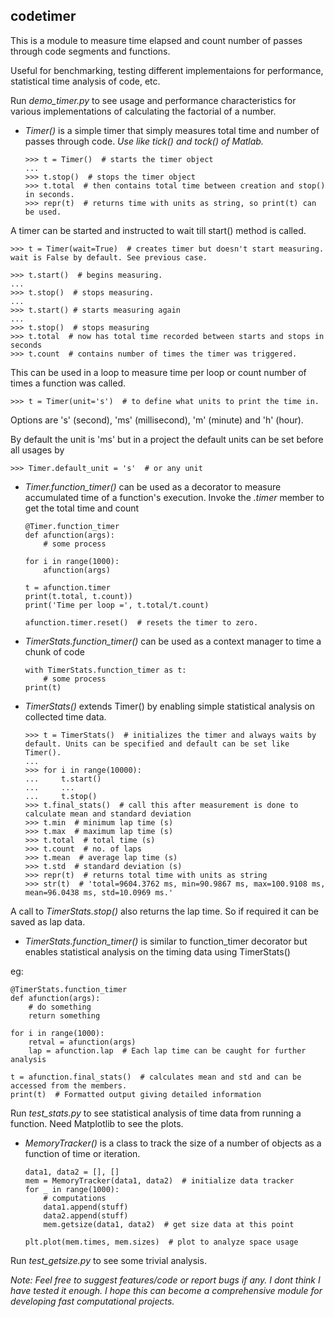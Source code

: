 ## codetimer 

This is a module to measure time elapsed and count number of passes through code segments and functions.

Useful for benchmarking, testing different implementaions for performance, statistical time analysis of code, etc.

Run *demo_timer.py* to see usage and performance characteristics for various implementations of calculating the factorial of a number.

- *Timer()* is a simple timer that simply measures total time and number of passes through code. *Use like tick() and tock() of Matlab.*

      >>> t = Timer()  # starts the timer object
      ...
      >>> t.stop()  # stops the timer object
      >>> t.total  # then contains total time between creation and stop() in seconds.
      >>> repr(t)  # returns time with units as string, so print(t) can be used.

A timer can be started and instructed to wait till start() method is called.

    >>> t = Timer(wait=True)  # creates timer but doesn't start measuring. wait is False by default. See previous case.

    >>> t.start()  # begins measuring.
    ...
    >>> t.stop()  # stops measuring.
    ...
    >>> t.start() # starts measuring again
    ...
    >>> t.stop()  # stops measuring
    >>> t.total  # now has total time recorded between starts and stops in seconds
    >>> t.count  # contains number of times the timer was triggered.

This can be used in a loop to measure time per loop or count number of times a function was called.

    >>> t = Timer(unit='s')  # to define what units to print the time in.

Options are 's' (second), 'ms' (millisecond), 'm' (minute) and 'h' (hour).

By default the unit is 'ms' but in a project the default units can be set before all usages by

    >>> Timer.default_unit = 's'  # or any unit

- *Timer.function_timer()* can be used as a decorator to measure accumulated time of a function's execution.
Invoke the *.timer* member to get the total time and count

      @Timer.function_timer
      def afunction(args):
          # some process

      for i in range(1000):
          afunction(args)

      t = afunction.timer
      print(t.total, t.count))
      print('Time per loop =', t.total/t.count)

      afunction.timer.reset()  # resets the timer to zero.

- *TimerStats.function_timer()* can be used as a context manager to time a chunk of code

      with TimerStats.function_timer as t:
          # some process
      print(t)

- *TimerStats()* extends Timer() by enabling simple statistical analysis on collected time data.

      >>> t = TimerStats()  # initializes the timer and always waits by default. Units can be specified and default can be set like Timer().
      ...
      >>> for i in range(10000):
      ...     t.start()
      ...     ...
      ...     t.stop()
      >>> t.final_stats()  # call this after measurement is done to calculate mean and standard deviation
      >>> t.min  # minimum lap time (s)
      >>> t.max  # maximum lap time (s)
      >>> t.total  # total time (s)
      >>> t.count  # no. of laps
      >>> t.mean  # average lap time (s)
      >>> t.std  # standard deviation (s)
      >>> repr(t)  # returns total time with units as string
      >>> str(t)  # 'total=9604.3762 ms, min=90.9867 ms, max=100.9108 ms, mean=96.0438 ms, std=10.0969 ms.'

A call to *TimerStats.stop()* also returns the lap time. So if required it can be saved as lap data.

- *TimerStats.function_timer()* is similar to function_timer decorator but enables statistical analysis on the timing data using TimerStats()

eg:
    
    @TimerStats.function_timer
    def afunction(args):
        # do something
        return something

    for i in range(1000):
        retval = afunction(args)
        lap = afunction.lap  # Each lap time can be caught for further analysis

    t = afunction.final_stats()  # calculates mean and std and can be accessed from the members.
    print(t)  # Formatted output giving detailed information

Run *test_stats.py* to see statistical analysis of time data from running a function. Need Matplotlib to see the plots.

- *MemoryTracker()* is a class to track the size of a number of objects as a function of time or iteration. 

      data1, data2 = [], []
      mem = MemoryTracker(data1, data2)  # initialize data tracker
      for _ in range(1000):
          # computations
          data1.append(stuff)
          data2.append(stuff)
          mem.getsize(data1, data2)  # get size data at this point

      plt.plot(mem.times, mem.sizes)  # plot to analyze space usage

Run *test_getsize.py* to see some trivial analysis.

*Note: Feel free to suggest features/code or report bugs if any. I dont think I have tested it enough. I hope this can become a comprehensive module for developing fast computational projects.*
